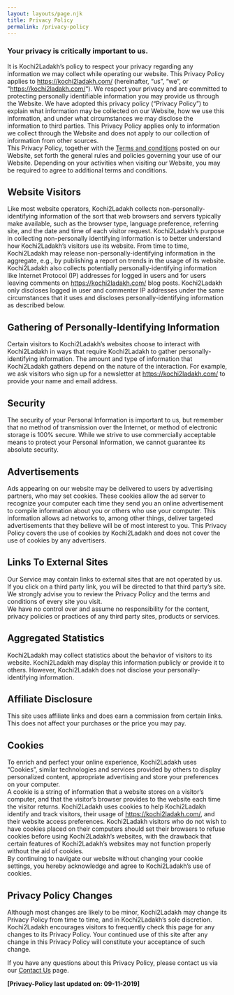 ```yaml
---
layout: layouts/page.njk
title: Privacy Policy
permalink: /privacy-policy
---
```

### Your privacy is critically important to us.

It is Kochi2Ladakh’s policy to respect your privacy regarding any information we may collect while operating our website. This Privacy Policy applies to <https://kochi2ladakh.com/> (hereinafter, “us”, “we”, or “<https://kochi2ladakh.com/>“). We respect your privacy and are committed to protecting personally identifiable information you may provide us through the Website. We have adopted this privacy policy (“Privacy Policy”) to explain what information may be collected on our Website, how we use this information, and under what circumstances we may disclose the information to third parties. This Privacy Policy applies only to information we collect through the Website and does not apply to our collection of information from other sources.\
This Privacy Policy, together with the [Terms and conditions](https://kochi2ladakh.com/terms/) posted on our Website, set forth the general rules and policies governing your use of our Website. Depending on your activities when visiting our Website, you may be required to agree to additional terms and conditions.

## Website Visitors

Like most website operators, Kochi2Ladakh collects non-personally-identifying information of the sort that web browsers and servers typically make available, such as the browser type, language preference, referring site, and the date and time of each visitor request. Kochi2Ladakh’s purpose in collecting non-personally identifying information is to better understand how Kochi2Ladakh’s visitors use its website. From time to time, Kochi2Ladakh may release non-personally-identifying information in the aggregate, e.g., by publishing a report on trends in the usage of its website.\
Kochi2Ladakh also collects potentially personally-identifying information like Internet Protocol (IP) addresses for logged in users and for users leaving comments on <https://kochi2ladakh.com/> blog posts. Kochi2Ladakh only discloses logged in user and commenter IP addresses under the same circumstances that it uses and discloses personally-identifying information as described below.

## Gathering of Personally-Identifying Information

Certain visitors to Kochi2Ladakh’s websites choose to interact with Kochi2Ladakh in ways that require Kochi2Ladakh to gather personally-identifying information. The amount and type of information that Kochi2Ladakh gathers depend on the nature of the interaction. For example, we ask visitors who sign up for a newsletter at <https://kochi2ladakh.com/> to provide your name and email address.

## Security

The security of your Personal Information is important to us, but remember that no method of transmission over the Internet, or method of electronic storage is 100% secure. While we strive to use commercially acceptable means to protect your Personal Information, we cannot guarantee its absolute security.

## Advertisements

Ads appearing on our website may be delivered to users by advertising partners, who may set cookies. These cookies allow the ad server to recognize your computer each time they send you an online advertisement to compile information about you or others who use your computer. This information allows ad networks to, among other things, deliver targeted advertisements that they believe will be of most interest to you. This Privacy Policy covers the use of cookies by Kochi2Ladakh and does not cover the use of cookies by any advertisers.

## Links To External Sites

Our Service may contain links to external sites that are not operated by us. If you click on a third party link, you will be directed to that third party’s site. We strongly advise you to review the Privacy Policy and the terms and conditions of every site you visit.\
We have no control over and assume no responsibility for the content, privacy policies or practices of any third party sites, products or services.

## Aggregated Statistics

Kochi2Ladakh may collect statistics about the behavior of visitors to its website. Kochi2Ladakh may display this information publicly or provide it to others. However, Kochi2Ladakh does not disclose your personally-identifying information.

## Affiliate Disclosure

This site uses affiliate links and does earn a commission from certain links. This does not affect your purchases or the price you may pay.

## Cookies

To enrich and perfect your online experience, Kochi2Ladakh uses “Cookies”, similar technologies and services provided by others to display personalized content, appropriate advertising and store your preferences on your computer.\
A cookie is a string of information that a website stores on a visitor’s computer, and that the visitor’s browser provides to the website each time the visitor returns. Kochi2Ladakh uses cookies to help Kochi2Ladakh identify and track visitors, their usage of <https://kochi2ladakh.com/>, and their website access preferences. Kochi2Ladakh visitors who do not wish to have cookies placed on their computers should set their browsers to refuse cookies before using Kochi2Ladakh’s websites, with the drawback that certain features of Kochi2Ladakh’s websites may not function properly without the aid of cookies.\
By continuing to navigate our website without changing your cookie settings, you hereby acknowledge and agree to Kochi2Ladakh’s use of cookies.

## Privacy Policy Changes

Although most changes are likely to be minor, Kochi2Ladakh may change its Privacy Policy from time to time, and in Kochi2Ladakh’s sole discretion. Kochi2Ladakh encourages visitors to frequently check this page for any changes to its Privacy Policy. Your continued use of this site after any change in this Privacy Policy will constitute your acceptance of such change.

If you have any questions about this Privacy Policy, please contact us via our [Contact Us](https://kochi2ladakh.com/contact-us/) page.

**\[Privacy-Policy last updated on: 09-11-2019]**